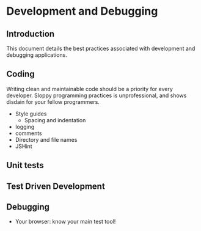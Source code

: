 # Development and Debugging

## Introduction

This document details the best practices associated with development and debugging applications.

## Coding
Writing clean and maintainable code should be a priority for every developer. Sloppy programming practices is unprofessional, and shows disdain for your fellow programmers.

- Style guides
	- Spacing and indentation
- logging
- comments
- Directory and file names
- JSHint


## Unit tests

## Test Driven Development

## Debugging

- Your browser: know your main test tool!


<!-- =====[ Keep all links inline.  It will make breaking up docs easier ]===== -->


